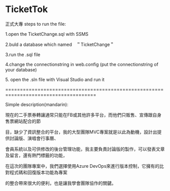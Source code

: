 # TicketTok
正式大專
steps to run the file:
<p>1.open the TicketChange.sql with SSMS</p>
<p>2.buld a database which named　＂TicketChange＂</p>
<p>3.run the .sql file</p>
<p>4.change the connectionstring in web.config (put the connectionstring of your database)</p>
<p>5. open the .sln file with Visual Studio and run it</p>

=====================================================================================
<p>Simple description(mandarin):
  
   現在的二手票券轉讓通常只能在FB或其他許多平台，而他們只販售、宣傳跟自身售票網站配合的節

目，缺少了資訊整合的平台，我的大型團隊MVC專案就是以此為動機，設計出提供討論版、演唱會行事曆、

會員系統以及可供修改的後台管理功能，我主要負責討論版的製作，可以發表文章及留言，還有熱門標籤的功能，

在這次的團隊專案中，我們選擇使用Azure DevOps來進行版本控制，它擁有的比對程式碼和回復版本功能為專案

的整合帶來很大的便利，也是讓我學會團隊協作的關鍵。
  
</p>




